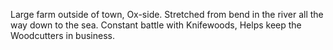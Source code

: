 Large farm outside of town, Ox-side.  Stretched from bend in the river all the way down to the sea.  Constant battle with Knifewoods, Helps keep the Woodcutters in business.